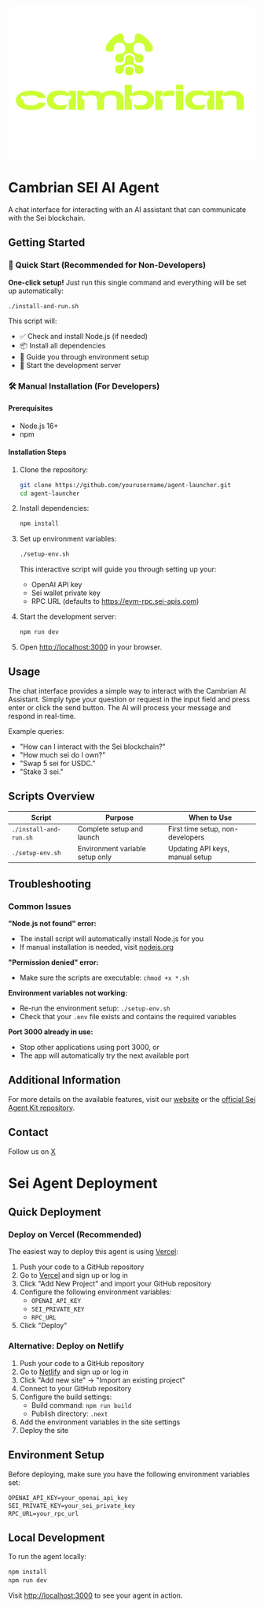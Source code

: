 <p align="center">
  <img src="public/full-logo-lime.png" alt="Cambrian AI Assistant" width="800"/>
</p>

# Cambrian SEI AI Agent

A chat interface for interacting with an AI assistant that can communicate with the Sei blockchain.

## Getting Started

### 🚀 Quick Start (Recommended for Non-Developers)

**One-click setup!** Just run this single command and everything will be set up automatically:

```bash
./install-and-run.sh
```

This script will:
- ✅ Check and install Node.js (if needed)
- 📦 Install all dependencies
- 🔧 Guide you through environment setup
- 🚀 Start the development server

### 🛠️ Manual Installation (For Developers)

#### Prerequisites

- Node.js 16+
- npm

#### Installation Steps

1. Clone the repository:
   ```bash
   git clone https://github.com/yourusername/agent-launcher.git
   cd agent-launcher
   ```

2. Install dependencies:
   ```bash
   npm install
   ```

3. Set up environment variables:
   ```bash
   ./setup-env.sh
   ```
   This interactive script will guide you through setting up your:
   - OpenAI API key
   - Sei wallet private key
   - RPC URL (defaults to https://evm-rpc.sei-apis.com)

4. Start the development server:
   ```bash
   npm run dev
   ```

5. Open [http://localhost:3000](http://localhost:3000) in your browser.

## Usage

The chat interface provides a simple way to interact with the Cambrian AI Assistant. Simply type your question or request in the input field and press enter or click the send button. The AI will process your message and respond in real-time.

Example queries:
- "How can I interact with the Sei blockchain?"
- "How much sei do I own?"
- "Swap 5 sei for USDC."
- "Stake 3 sei."

## Scripts Overview

| Script | Purpose | When to Use |
|--------|---------|-------------|
| `./install-and-run.sh` | Complete setup and launch | First time setup, non-developers |
| `./setup-env.sh` | Environment variable setup only | Updating API keys, manual setup |

## Troubleshooting

### Common Issues

**"Node.js not found" error:**
- The install script will automatically install Node.js for you
- If manual installation is needed, visit [nodejs.org](https://nodejs.org)

**"Permission denied" error:**
- Make sure the scripts are executable: `chmod +x *.sh`

**Environment variables not working:**
- Re-run the environment setup: `./setup-env.sh`
- Check that your `.env` file exists and contains the required variables

**Port 3000 already in use:**
- Stop other applications using port 3000, or
- The app will automatically try the next available port

## Additional Information
For more details on the available features, visit our [website](https://www.cambrian.wtf/) or the [official Sei Agent Kit repository](https://github.com/CambrianAgents/sei-agent-kit).

## Contact
Follow us on [X](https://x.com/cambrian_ai)

# Sei Agent Deployment

## Quick Deployment

### Deploy on Vercel (Recommended)

The easiest way to deploy this agent is using [Vercel](https://vercel.com):

1. Push your code to a GitHub repository
2. Go to [Vercel](https://vercel.com) and sign up or log in
3. Click "Add New Project" and import your GitHub repository
4. Configure the following environment variables:
   - `OPENAI_API_KEY`
   - `SEI_PRIVATE_KEY`
   - `RPC_URL`
5. Click "Deploy"

### Alternative: Deploy on Netlify

1. Push your code to a GitHub repository
2. Go to [Netlify](https://netlify.com) and sign up or log in
3. Click "Add new site" → "Import an existing project"
4. Connect to your GitHub repository
5. Configure the build settings:
   - Build command: `npm run build`
   - Publish directory: `.next`
6. Add the environment variables in the site settings
7. Deploy the site

## Environment Setup

Before deploying, make sure you have the following environment variables set:

```
OPENAI_API_KEY=your_openai_api_key
SEI_PRIVATE_KEY=your_sei_private_key
RPC_URL=your_rpc_url
```

## Local Development

To run the agent locally:

```bash
npm install
npm run dev
```

Visit [http://localhost:3000](http://localhost:3000) to see your agent in action.
